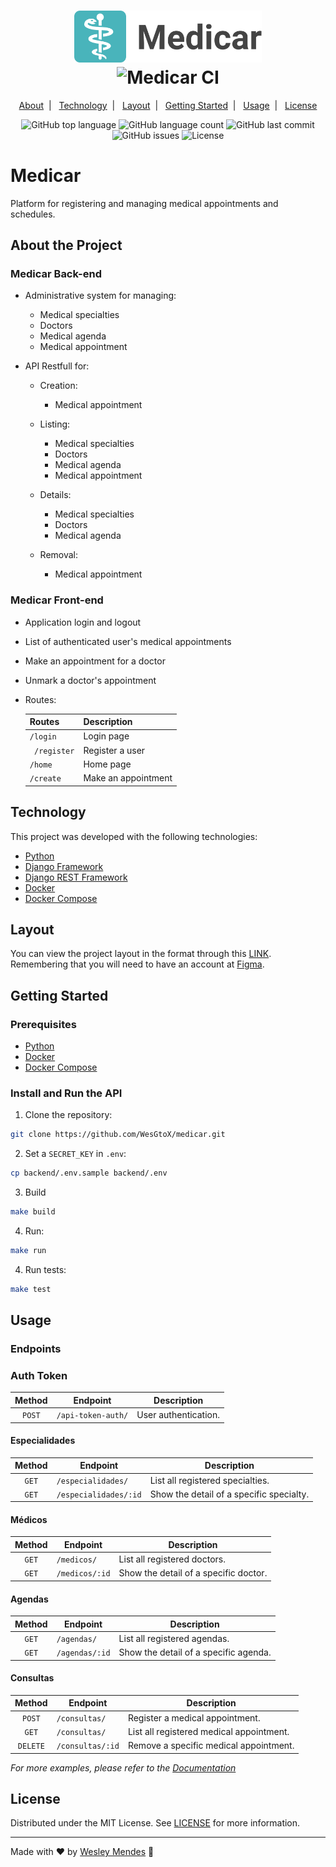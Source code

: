 <h1 align="center">
  <a href="https://github.com/WesGtoX/medicar">
    <img src=".github/logo.png" alt="Medicar" title="Medicar" width="300px">
  </a>
  <br />
  <img alt="Medicar CI" src="https://github.com/WesGtoX/medicar/workflows/Medicar%20CI/badge.svg" />
</h1>

<p align="center">
  <a href="#about-the-project">About</a>&nbsp;&nbsp;|&nbsp;&nbsp;
  <a href="#technology">Technology</a>&nbsp;&nbsp;|&nbsp;&nbsp;
  <a href="#layout">Layout</a>&nbsp;&nbsp;|&nbsp;&nbsp;
  <a href="#getting-started">Getting Started</a>&nbsp;&nbsp;|&nbsp;&nbsp;
  <a href="#usage">Usage</a>&nbsp;&nbsp;|&nbsp;&nbsp;
  <a href="#license">License</a>
</p>

<p align="center">
  <img alt="GitHub top language" src="https://img.shields.io/github/languages/top/wesgtox/medicar?style=plastic" />
  <img alt="GitHub language count" src="https://img.shields.io/github/languages/count/wesgtox/medicar?style=plastic" />
  <img alt="GitHub last commit" src="https://img.shields.io/github/last-commit/wesgtox/medicar?style=plastic" />
  <img alt="GitHub issues" src="https://img.shields.io/github/issues/wesgtox/medicar?style=plastic" />
  <img alt="License" src="https://img.shields.io/github/license/wesgtox/medicar?style=plastic" />
</p>


# Medicar

Platform for registering and managing medical appointments and schedules.


## About the Project

### Medicar Back-end

- Administrative system for managing:
  - Medical specialties
  - Doctors
  - Medical agenda
  - Medical appointment

- API Restfull for:
  - Creation:
    - Medical appointment

  - Listing:
    - Medical specialties
    - Doctors
    - Medical agenda
    - Medical appointment

  - Details:
    - Medical specialties
    - Doctors
    - Medical agenda

  - Removal:
    - Medical appointment

### Medicar Front-end

- Application login and logout
- List of authenticated user's medical appointments
- Make an appointment for a doctor
- Unmark a doctor's appointment
- Routes:

  | Routes       | Description         |
  | ------------ | ------------------- |
  | `/login`     | Login page          |
  | ` /register` | Register a user     |
  | `/home`      | Home page           |
  | `/create`    | Make an appointment |


## Technology 

This project was developed with the following technologies:

- [Python](https://www.python.org/)
- [Django Framework](https://www.djangoproject.com/)
- [Django REST Framework](https://www.django-rest-framework.org/)
- [Docker](https://www.docker.com/)
- [Docker Compose](https://docs.docker.com/compose/)


## Layout

You can view the project layout in the format through this [LINK](https://www.figma.com/file/HAx6cnob0U2Za7LYZN1cVK/Desafio-Full-Stack-Intmed?node-id=0%3A1).  
Remembering that you will need to have an account at [Figma](http://figma.com/).  

## Getting Started

### Prerequisites

- [Python](https://www.python.org/)
- [Docker](https://www.docker.com/)
- [Docker Compose](https://docs.docker.com/compose/)


### Install and Run the API

1. Clone the repository:
```bash
git clone https://github.com/WesGtoX/medicar.git
```
2. Set a `SECRET_KEY` in `.env`:
```bash
cp backend/.env.sample backend/.env
```
3. Build
```bash
make build
```
4. Run:
```bash
make run
```
4. Run tests:
```bash
make test
```


## Usage

### Endpoints

### Auth Token

| Method | Endpoint           | Description          |
| :----: | ------------------ | -------------------- |
| `POST` | `/api-token-auth/` | User authentication. |

#### Especialidades

| Method | Endpoint              | Description                              |
| :----: | --------------------- | ---------------------------------------- |
| `GET`  | `/especialidades/`    | List all registered specialties.         |
| `GET`  | `/especialidades/:id` | Show the detail of a specific specialty. |

#### Médicos

| Method | Endpoint       | Description                           |
| :----: | -------------- | ------------------------------------- |
| `GET`  | `/medicos/`    | List all registered doctors.          |
| `GET`  | `/medicos/:id` | Show the detail of a specific doctor. |

#### Agendas
| Method | Endpoint       | Description                           |
| :----: | -------------- | ------------------------------------- |
| `GET`  | `/agendas/`    | List all registered agendas.          |
| `GET`  | `/agendas/:id` | Show the detail of a specific agenda. |

#### Consultas
|  Method  | Endpoint         | Description                              |
| :------: | ---------------- | ---------------------------------------- |
|  `POST`  | `/consultas/`    | Register a medical appointment.          |
|  `GET`   | `/consultas/`    | List all registered medical appointment. |
| `DELETE` | `/consultas/:id` | Remove a specific medical appointment.   |

_For more examples, please refer to the [Documentation](https://github.com/WesGtoX/medicar/wiki)_


## License

Distributed under the MIT License. See [LICENSE](LICENSE) for more information.

---

Made with ♥ by [Wesley Mendes](https://wesleymendes.com.br/) :wave:
